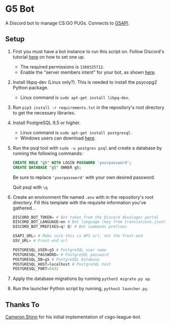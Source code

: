 # G5 Bot

A Discord bot to manage CS:GO PUGs. Connects to [G5API](https://github.com/PhlexPlexico/G5API).

## Setup

1. First you must have a bot instance to run this script on. Follow Discord's tutorial [here](https://discord.onl/2019/03/21/how-to-set-up-a-bot-application/) on how to set one up.

   - The required permissions is `1360325712`.
   - Enable the "server members intent" for your bot, as shown [here](https://discordpy.readthedocs.io/en/latest/intents.html#privileged-intents).

2. Install libpq-dev (Linux only?). This is needed to install the psycopg2 Python package.

   - Linux command is `sudo apt-get install libpq-dev`.

3. Run `pip3 install -r requirements.txt` in the repository's root directory to get the necessary libraries.

4. Install PostgreSQL 9.5 or higher.

   - Linux command is `sudo apt-get install postgresql`.
   - Windows users can download [here](https://www.postgresql.org/download/windows).

5. Run the psql tool with `sudo -u postgres psql` and create a database by running the following commands:

   ```sql
   CREATE ROLE "g5" WITH LOGIN PASSWORD 'yourpassword';
   CREATE DATABASE "g5" OWNER g5;
   ```

   Be sure to replace `'yourpassword'` with your own desired password.

   Quit psql with `\q`

6. Create an environment file named `.env` with in the repository's root directory. Fill this template with the requisite information you've gathered...

   ```py
   DISCORD_BOT_TOKEN= # Bot token from the Discord developer portal
   DISCORD_BOT_LANGUAGE=en # Bot language (key from translations.json)
   DISCORD_BOT_PREFIXES=q! Q! # Bot commands prefixes

   G5API_URL= # Make sure this is API url, not the front-end
   G5V_URL= # Front-end url

   POSTGRESQL_USER=g5 # PostgreSQL user name
   POSTGRESQL_PASSWORD= # PostgreSQL password
   POSTGRESQL_DB=g5 # PostgreSQL Database
   POSTGRESQL_HOST=localhost # PostgreSQL host
   POSTGRESQL_PORT=5432
   ```

7. Apply the database migrations by running `python3 migrate.py up`.

8. Run the launcher Python script by running, `python3 launcher.py`.

## Thanks To

[Cameron Shinn](https://github.com/cameronshinn) for his initial implementation of csgo-league-bot.
